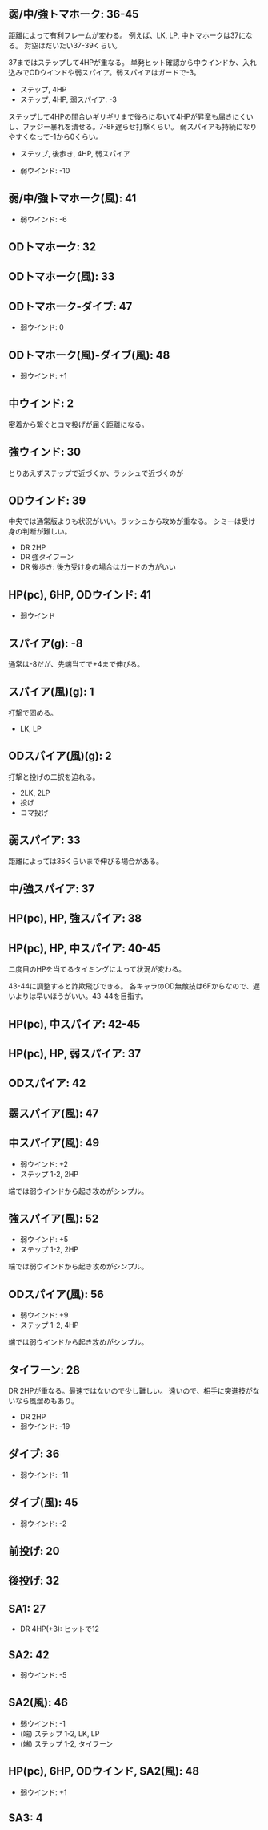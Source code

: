 ## 弱/中/強トマホーク: 36-45

距離によって有利フレームが変わる。
例えば、LK, LP, 中トマホークは37になる。
対空はだいたい37-39くらい。

37まではステップして4HPが重なる。
単発ヒット確認から中ウインドか、入れ込みでODウインドや弱スパイア。弱スパイアはガードで-3。

- ステップ, 4HP
- ステップ, 4HP, 弱スパイア: -3

ステップして4HPの間合いギリギリまで後ろに歩いて4HPが昇竜も届きにくいし、ファジー暴れを潰せる。7-8F遅らせ打撃くらい。
弱スパイアも持続になりやすくなって-1から0くらい。

- ステップ, 後歩き, 4HP, 弱スパイア

- 弱ウインド: -10

## 弱/中/強トマホーク(風): 41

- 弱ウインド: -6

## ODトマホーク: 32

## ODトマホーク(風): 33

## ODトマホーク-ダイブ: 47

- 弱ウインド: 0

## ODトマホーク(風)-ダイブ(風): 48

- 弱ウインド: +1

## 中ウインド: 2

密着から繋ぐとコマ投げが届く距離になる。

## 強ウインド: 30

とりあえずステップで近づくか、ラッシュで近づくのが

## ODウインド: 39

中央では通常版よりも状況がいい。ラッシュから攻めが重なる。
シミーは受け身の判断が難しい。

- DR 2HP
- DR 強タイフーン
- DR 後歩き: 後方受け身の場合はガードの方がいい

## HP(pc), 6HP, ODウインド: 41

- 弱ウインド

## スパイア(g): -8

通常は-8だが、先端当てで+4まで伸びる。

## スパイア(風)(g): 1

打撃で固める。

- LK, LP

## ODスパイア(風)(g): 2

打撃と投げの二択を迫れる。

- 2LK, 2LP
- 投げ
- コマ投げ

## 弱スパイア: 33

距離によっては35くらいまで伸びる場合がある。

## 中/強スパイア: 37

## HP(pc), HP, 強スパイア: 38

## HP(pc), HP, 中スパイア: 40-45

二度目のHPを当てるタイミングによって状況が変わる。

43-44に調整すると詐欺飛びできる。
各キャラのOD無敵技は6Fからなので、遅いよりは早いほうがいい。43-44を目指す。

## HP(pc), 中スパイア: 42-45

## HP(pc), HP, 弱スパイア: 37

## ODスパイア: 42

## 弱スパイア(風): 47

## 中スパイア(風): 49

- 弱ウインド: +2
- ステップ 1-2, 2HP

端では弱ウインドから起き攻めがシンプル。

## 強スパイア(風): 52

- 弱ウインド: +5
- ステップ 1-2, 2HP

端では弱ウインドから起き攻めがシンプル。

## ODスパイア(風): 56

- 弱ウインド: +9
- ステップ 1-2, 4HP

端では弱ウインドから起き攻めがシンプル。

## タイフーン: 28

DR 2HPが重なる。最速ではないので少し難しい。
遠いので、相手に突進技がないなら風溜めもあり。

- DR 2HP
- 弱ウインド: -19

## ダイブ: 36

- 弱ウインド: -11

## ダイブ(風): 45

- 弱ウインド: -2

## 前投げ: 20

## 後投げ: 32

## SA1: 27

- DR 4HP(+3): ヒットで12

## SA2: 42

- 弱ウインド: -5

## SA2(風): 46

- 弱ウインド: -1
- (端) ステップ 1-2, LK, LP
- (端) ステップ 1-2, タイフーン

## HP(pc), 6HP, ODウインド, SA2(風): 48

- 弱ウインド: +1

## SA3: 4
